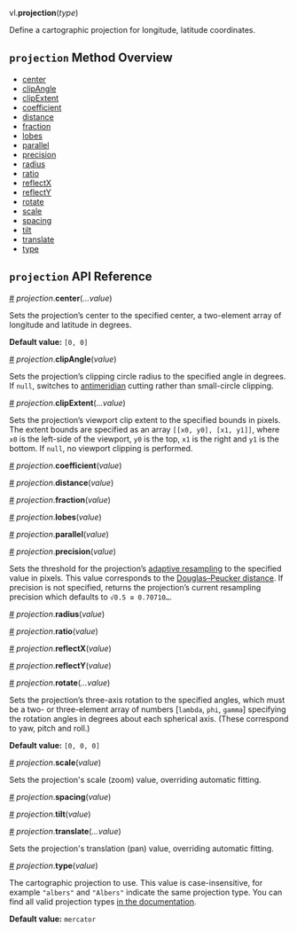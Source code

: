 vl.<b>projection</b>(<em>type</em>)

Define a cartographic projection for longitude, latitude coordinates.

## <code>projection</code> Method Overview

* <a href="#center">center</a>
* <a href="#clipAngle">clipAngle</a>
* <a href="#clipExtent">clipExtent</a>
* <a href="#coefficient">coefficient</a>
* <a href="#distance">distance</a>
* <a href="#fraction">fraction</a>
* <a href="#lobes">lobes</a>
* <a href="#parallel">parallel</a>
* <a href="#precision">precision</a>
* <a href="#radius">radius</a>
* <a href="#ratio">ratio</a>
* <a href="#reflectX">reflectX</a>
* <a href="#reflectY">reflectY</a>
* <a href="#rotate">rotate</a>
* <a href="#scale">scale</a>
* <a href="#spacing">spacing</a>
* <a href="#tilt">tilt</a>
* <a href="#translate">translate</a>
* <a href="#type">type</a>

## <code>projection</code> API Reference

<a id="center" href="#center">#</a>
<em>projection</em>.<b>center</b>(<em>...value</em>)

Sets the projection’s center to the specified center, a two-element array of longitude and latitude in degrees.

__Default value:__ `[0, 0]`

<a id="clipAngle" href="#clipAngle">#</a>
<em>projection</em>.<b>clipAngle</b>(<em>value</em>)

Sets the projection’s clipping circle radius to the specified angle in degrees. If `null`, switches to [antimeridian](http://bl.ocks.org/mbostock/3788999) cutting rather than small-circle clipping.

<a id="clipExtent" href="#clipExtent">#</a>
<em>projection</em>.<b>clipExtent</b>(<em>...value</em>)

Sets the projection’s viewport clip extent to the specified bounds in pixels. The extent bounds are specified as an array `[[x0, y0], [x1, y1]]`, where `x0` is the left-side of the viewport, `y0` is the top, `x1` is the right and `y1` is the bottom. If `null`, no viewport clipping is performed.

<a id="coefficient" href="#coefficient">#</a>
<em>projection</em>.<b>coefficient</b>(<em>value</em>)

<a id="distance" href="#distance">#</a>
<em>projection</em>.<b>distance</b>(<em>value</em>)

<a id="fraction" href="#fraction">#</a>
<em>projection</em>.<b>fraction</b>(<em>value</em>)

<a id="lobes" href="#lobes">#</a>
<em>projection</em>.<b>lobes</b>(<em>value</em>)

<a id="parallel" href="#parallel">#</a>
<em>projection</em>.<b>parallel</b>(<em>value</em>)

<a id="precision" href="#precision">#</a>
<em>projection</em>.<b>precision</b>(<em>value</em>)

Sets the threshold for the projection’s [adaptive resampling](http://bl.ocks.org/mbostock/3795544) to the specified value in pixels. This value corresponds to the [Douglas–Peucker distance](http://en.wikipedia.org/wiki/Ramer%E2%80%93Douglas%E2%80%93Peucker_algorithm). If precision is not specified, returns the projection’s current resampling precision which defaults to `√0.5 ≅ 0.70710…`.

<a id="radius" href="#radius">#</a>
<em>projection</em>.<b>radius</b>(<em>value</em>)

<a id="ratio" href="#ratio">#</a>
<em>projection</em>.<b>ratio</b>(<em>value</em>)

<a id="reflectX" href="#reflectX">#</a>
<em>projection</em>.<b>reflectX</b>(<em>value</em>)

<a id="reflectY" href="#reflectY">#</a>
<em>projection</em>.<b>reflectY</b>(<em>value</em>)

<a id="rotate" href="#rotate">#</a>
<em>projection</em>.<b>rotate</b>(<em>...value</em>)

Sets the projection’s three-axis rotation to the specified angles, which must be a two- or three-element array of numbers [`lambda`, `phi`, `gamma`] specifying the rotation angles in degrees about each spherical axis. (These correspond to yaw, pitch and roll.)

__Default value:__ `[0, 0, 0]`

<a id="scale" href="#scale">#</a>
<em>projection</em>.<b>scale</b>(<em>value</em>)

Sets the projection's scale (zoom) value, overriding automatic fitting.

<a id="spacing" href="#spacing">#</a>
<em>projection</em>.<b>spacing</b>(<em>value</em>)

<a id="tilt" href="#tilt">#</a>
<em>projection</em>.<b>tilt</b>(<em>value</em>)

<a id="translate" href="#translate">#</a>
<em>projection</em>.<b>translate</b>(<em>...value</em>)

Sets the projection's translation (pan) value, overriding automatic fitting.

<a id="type" href="#type">#</a>
<em>projection</em>.<b>type</b>(<em>value</em>)

The cartographic projection to use. This value is case-insensitive, for example `"albers"` and `"Albers"` indicate the same projection type. You can find all valid projection types [in the documentation](https://vega.github.io/vega-lite/docs/projection.html#projection-types).

__Default value:__ `mercator`

